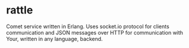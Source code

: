rattle
======

Comet service written in Erlang. Uses socket.io protocol for clients communication and JSON messages over HTTP for communication with Your, written in any language, backend.